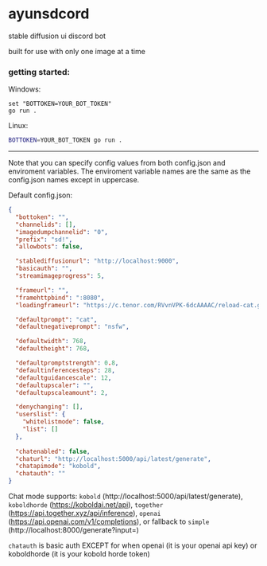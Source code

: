 # ayunsdcord
stable diffusion ui discord bot

built for use with only one image at a time

### getting started:
Windows:
```batch
set "BOTTOKEN=YOUR_BOT_TOKEN"
go run .
```
Linux:
```sh
BOTTOKEN=YOUR_BOT_TOKEN go run .
```

---
Note that you can specify config values from both config.json and enviroment variables. The enviroment variable names are the same as the config.json names except in uppercase.  

Default config.json:
```json
{
  "bottoken": "",
  "channelids": [],
  "imagedumpchannelid": "0",
  "prefix": "sd!",
  "allowbots": false,

  "stablediffusionurl": "http://localhost:9000",
  "basicauth": "",
  "streamimageprogress": 5,

  "frameurl": "",
  "framehttpbind": ":8080",
  "loadingframeurl": "https://c.tenor.com/RVvnVPK-6dcAAAAC/reload-cat.gif",

  "defaultprompt": "cat",
  "defaultnegativeprompt": "nsfw",

  "defaultwidth": 768,
  "defaultheight": 768,

  "defaultpromptstrength": 0.8,
  "defaultinferencesteps": 28,
  "defaultguidancescale": 12,
  "defaultupscaler": "",
  "defaultupscaleamount": 2,

  "denychanging": [],
  "userslist": {
    "whitelistmode": false,
    "list": []
  },
  
  "chatenabled": false,
  "chaturl": "http://localhost:5000/api/latest/generate",
  "chatapimode": "kobold",
  "chatauth": ""
}
```

Chat mode supports: `kobold` (http://localhost:5000/api/latest/generate), `koboldhorde` (https://koboldai.net/api), `together` (https://api.together.xyz/api/inference), `openai` (https://api.openai.com/v1/completions), or fallback to `simple` (http://localhost:8000/generate?input=)

`chatauth` is basic auth EXCEPT for when openai (it is your openai api key) or koboldhorde (it is your kobold horde token)